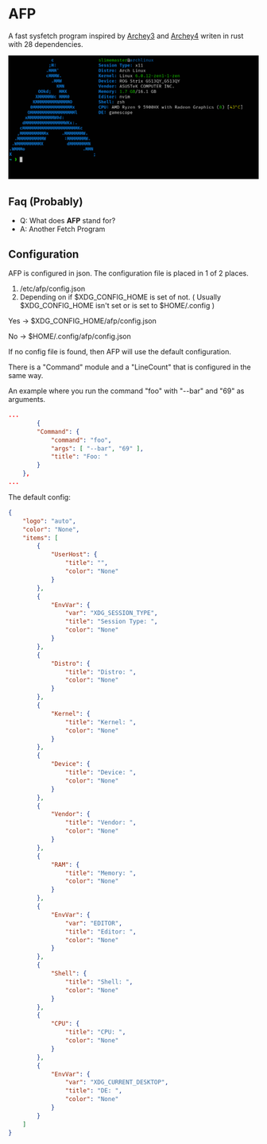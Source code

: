 # AFP
A fast sysfetch program inspired by [Archey3](https://github.com/lclarkmichalek/archey3) and [Archey4](https://github.com/HorlogeSkynet/archey4) writen in rust with 28 dependencies.

![Screenshot](https://github.com/Slimemaster0/afp/blob/main/screenshots/1.png)

## Faq (Probably)
- Q: What does **AFP** stand for?
- A: Another Fetch Program

## Configuration
AFP is configured in json.
The configuration file is placed in 1 of 2 places.
1. /etc/afp/config.json
2. Depending on if $XDG_CONFIG_HOME is set of not. ( Usually $XDG_CONFIG_HOME isn't set or is set to $HOME/.config )

  Yes -> $XDG_CONFIG_HOME/afp/config.json
  
  No  -> $HOME/.config/afp/config.json

If no config file is found, then AFP will use the default configuration.

There is a "Command" module and a "LineCount" that is configured in the same way.

An example where you run the command "foo" with "--bar" and "69" as arguments.
```json
...
        {
	    "Command": {
	    	"command": "foo",
	        "args": [ "--bar", "69" ],
	        "title": "Foo: "
	    }
	},
...
```

The default config:
```json
{
    "logo": "auto",
    "color": "None",
    "items": [
        {
            "UserHost": {
                "title": "",
                "color": "None"
            }
        },
        {
            "EnvVar": {
                "var": "XDG_SESSION_TYPE",
                "title": "Session Type: ",
                "color": "None"
            }
        },
        {
            "Distro": {
                "title": "Distro: ",
                "color": "None"
            }
        },
        {
            "Kernel": {
                "title": "Kernel: ",
                "color": "None"
            }
        },
        {
            "Device": {
                "title": "Device: ",
                "color": "None"
            }
        },
        {
            "Vendor": {
                "title": "Vendor: ",
                "color": "None"
            }
        },
        {
            "RAM": {
                "title": "Memory: ",
                "color": "None"
            }
        },
        {
            "EnvVar": {
                "var": "EDITOR",
                "title": "Editor: ",
                "color": "None"
            }
        },
        {
            "Shell": {
                "title": "Shell: ",
                "color": "None"
            }
        },
        {
            "CPU": {
                "title": "CPU: ",
                "color": "None"
            }
        },
        {
            "EnvVar": {
                "var": "XDG_CURRENT_DESKTOP",
                "title": "DE: ",
                "color": "None"
            }
        }
    ]
}
```
